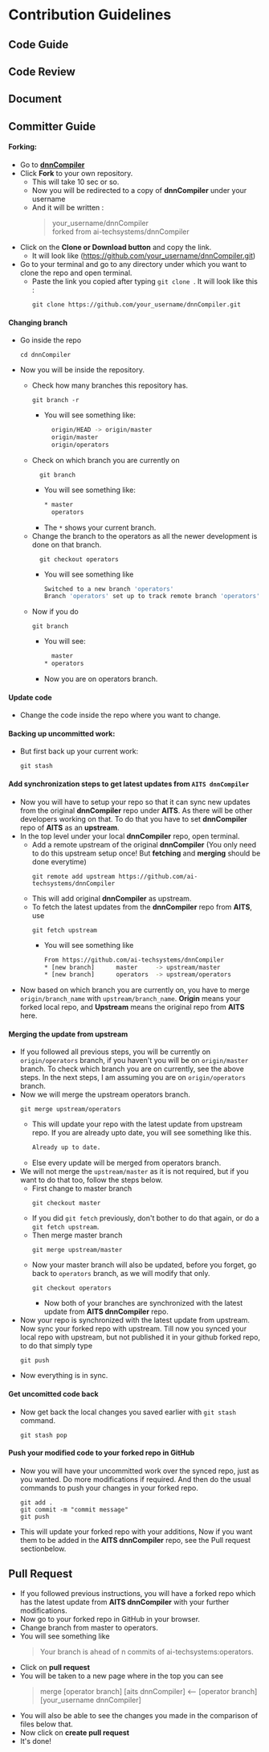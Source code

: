   # Contribution Guidelines
  
  ## Code Guide
  
  ## Code Review
  
  ## Document
  
  ## Committer Guide

  #### Forking:  
  * Go to **[dnnCompiler](https://github.com/ai-techsystems/dnnCompiler)**
  * Click **Fork** to your own repository.
    - This will take 10 sec or so.
    - Now you will be redirected to a copy of **dnnCompiler** under your username
    - And it will be written :  
      > your_username/dnnCompiler  
      > forked from ai-techsystems/dnnCompiler
  * Click on the **Clone or Download button** and copy the link.
    - It will look like (https://github.com/your_username/dnnCompiler.git)
  * Go to your terminal and go to any directory under which you want to clone the repo and open terminal.
    - Paste the link you copied after typing `git clone `. It will look like this :  
      ```console
      git clone https://github.com/your_username/dnnCompiler.git
      ```
  #### Changing branch
  - Go inside the repo  
    ```console
    cd dnnCompiler
    ```
  * Now you will be inside the repository.

    - Check how many branches this repository has.
      ```console
      git branch -r
      ``` 
      - You will see something like:
        ```bash
          origin/HEAD -> origin/master
          origin/master
          origin/operators
        ```
    - Check on which branch you are currently on
      ```console
        git branch
      ```
      - You will see something like:
        ```bash
        * master
          operators
        ```
      - The `*` shows your current branch.
    - Change the branch to the operators as all the newer development is done on that branch.
      ```console
        git checkout operators
      ```
      - You will see something like
        ```bash
        Switched to a new branch 'operators'
        Branch 'operators' set up to track remote branch 'operators' from 'origin'.
        ```
    - Now if you do 
      ```console
      git branch
      ```
      - You will see:
        ```bash
          master
        * operators
        ```
      - Now you are on operators branch.
  
  #### Update code  
  * Change the code inside the repo where you want to change.
  #### Backing up uncommitted work:  
  * But first back up your current work:
    ```console
    git stash
    ```
  #### Add synchronization steps to get latest updates from `AITS dnnCompiler`  
  * Now you will have to setup your repo so that it can sync new updates from the original **dnnCompiler** repo under **AITS**. As there will be other developers working on that. To do that you have to set **dnnCompiler** repo of **AITS** as an **upstream**.
  * In the top level under your local **dnnCompiler** repo, open terminal.
    - Add a remote upstream of the original **dnnCompiler** (You only need to do this upstream setup once! But **fetching** and **merging** should be done everytime)
      ```console
      git remote add upstream https://github.com/ai-techsystems/dnnCompiler
      ```
    - This will add original **dnnCompiler** as upstream.
    - To fetch the latest updates from the **dnnCompiler** repo from **AITS**, use
      ```console
      git fetch upstream
      ```
      - You will see something like
        ```bash
        From https://github.com/ai-techsystems/dnnCompiler
        * [new branch]      master     -> upstream/master
        * [new branch]      operators  -> upstream/operators
        ```
  * Now based on which branch you are currently on, you have to merge `origin/branch_name` with `upstream/branch_name`. **Origin** means your forked local repo, and **Upstream** means the original repo from **AITS** here.
  
  #### Merging the update from upstream  
  * If you followed all previous steps, you will be currently on `origin/operators` branch, if you haven't you will be on `origin/master` branch. To check which branch you are on currently, see the above steps. In the next steps, I am assuming you are on `origin/operators` branch.
  * Now we will merge the upstream operators branch.
    ```console
    git merge upstream/operators
    ```
    - This will update your repo with the latest update from upstream repo. If you are already upto date, you will see something like this.
      ```bash
      Already up to date.
      ```
    - Else every update will be merged from operators branch.
  * We will not merge the `upstream/master` as it is not required, but if you want to do that too, follow the steps below.
    - First change to master branch  
      ```console
      git checkout master
      ```  
    - If you did `git fetch` previously, don't bother to do that again, or do a `git fetch upstream`.  
    - Then merge master branch  
      ```console  
      git merge upstream/master
      ```  
    - Now your master branch will also be updated, before you forget, go back to `operators` branch, as we will modify that only.  
      ```console  
      git checkout operators
      ```  
        - Now both of your branches are synchronized with the latest update from **AITS dnnCompiler** repo.  
  * Now your repo is synchronized with the latest update from upstream. Now sync your forked repo with upstream. Till now you synced your local repo with upstream, but not published it in your github forked repo, to do that simply type
    ```console
    git push
    ```
  * Now everything is in sync.
  #### Get uncomitted code back
  * Now get back the local changes you saved earlier with `git stash` command.
    ```console
    git stash pop
    ```
  #### Push your modified code to your forked repo in GitHub
  * Now you will have your uncommitted work over the synced repo, just as you wanted. Do more modifications if required. And then do the usual commands to push your changes in your forked repo.
    ```console
    git add .
    git commit -m "commit message"
    git push
    ```
  * This will update your forked repo with your additions, Now if you want them to be added in the **AITS dnnCompiler** repo, see the Pull request sectionbelow. 
  
  ## Pull Request

  * If you followed previous instructions, you will have a forked repo which has the latest update from **AITS dnnCompiler** with your further modifications.
  * Now go to your forked repo in GitHub in your browser.
  * Change branch from master to operators.
  * You will see something like
    > Your branch is ahead of n commits of ai-techsystems:operators.
  * Click on **pull request**
  * You will be taken to a new page where in the top you can see
    > merge [operator branch] [aits dnnCompiler] <-- [operator branch] [your_username dnnCompiler]
  * You will also be able to see the changes you made in the comparison of files below that.
  * Now click on **create pull request**
  * It's done!  

